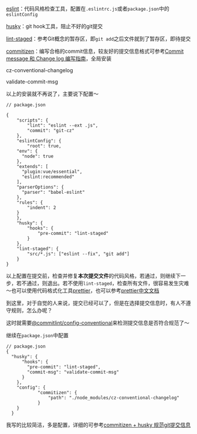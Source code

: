 [eslint](https://eslint.bootcss.com/)：代码风格检查工具，配置在`.eslintrc.js`或者`package.json`中的`eslintConfig`

[husky](https://www.npmjs.com/package/husky)：git hook工具，阻止不好的git提交

[lint-staged](https://www.npmjs.com/package/lint-staged)：参考Git概念的暂存区，即`git add`之后文件就到了暂存区，即待提交

[commitizen](https://www.npmjs.com/package/commitizen)：编写合格的commit信息，较友好的提交信息格式可参考[Commit message 和 Change log 编写指南](http://www.ruanyifeng.com/blog/2016/01/commit_message_change_log.html)，全局安装

cz-conventional-changelog

validate-commit-msg

以上的安装就不再说了，主要说下配置～

```
// package.json

{
	"scripts": {
		"lint": "eslint --ext .js",
		"commit": "git-cz"
	},
	"eslintConfig": {
		"root": true,
    "env": {
      "node": true
    },
    "extends": [
      "plugin:vue/essential",
      "eslint:recommended"
    ],
    "parserOptions": {
      "parser": "babel-eslint"
    },
    "rules": {
    	"indent": 2
    }
	},
	"husky": {
		"hooks": {
			"pre-commit": "lint-staged"
		}
	},
	"lint-staged": {
		"src/*.js": ["eslint --fix", "git add"]
	}
}
```

以上配置在提交前，检查并修复**本次提交文件**的代码风格，若通过，则继续下一步，若不通过，则退出。若不使用`lint-staged`，检查所有文件，很容易发生灾难～也可以使用代码格式化工具[prettier](https://prettier.io/)，也可以参考[prettier中文文档](https://www.kancloud.cn/luponu/prettierjs/872223)

到这里，对于自觉的人来说，提交已经可以了，但是在选择提交信息时，有人不遵守规则，怎么办呢？

这时就需要[@commitlint/config-conventional](https://www.npmjs.com/package/@commitlint/config-conventional)来检测提交信息是否符合规范了～

继续在`package.json`中配置

```
// package.json
{
  "husky": {
      "hooks": {
        "pre-commit": "lint-staged",
        "commit-msg": "validate-commit-msg"
      }
    },
    "config": {
			"commitizen": {
				"path": "./node_modules/cz-conventional-changelog"
			}
    }
  }
```

我写的比较简洁，多是配置，详细的可参考[commitizen + husky 规范git提交信息](https://www.codenong.com/j5dff4220518825121e3/)

